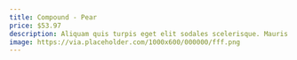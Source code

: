 ```yaml
---
title: Compound - Pear
price: $53.97
description: Aliquam quis turpis eget elit sodales scelerisque. Mauris sit amet eros. Suspendisse accumsan tortor quis turpis.
image: https://via.placeholder.com/1000x600/000000/fff.png
---
```

